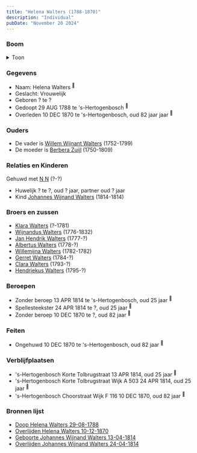 ```yaml
---
title: "Helena Walters (1788-1870)"
description: "Individual"
pubDate: "November 20 2024"
---
```


### Boom
<details><summary>Toon</summary>

![test](https://www.plantuml.com/plantuml/svg/ZPHDR-8m48Rl_XMZzj0JaXEJyY44XHQsM-rMrMehf5wGaqo9YsCZswX25VzzNU804gisjsWyC-ypxunoOnqtRbDAObT2hRdX9QGyMosDtgZyLajjm1ckh7z2vKWXSeHCc4nYzOtbscsXn395OwkGTMXGk-qQoKdNJ79huOC0m4IR7CtVGcGhXTOE1YKNQZW4HdQ4NC7JNigIgk9YBgJ44kRYJN7bOCwbxsylW5luIMaKKu3BAPibiudl_l4gKEOx6FHJdcuNgNPEOdy8FHW__u2eayGmEacogusK2wxoHMQqjQdsF3xx6kwcjpwxr_FPknfaWiOFoU5b8zxaKJ_o-hF9b4tP5_fH0W_Flpu1Q1E017wF_q3KfJsuigrxD4ulKQNQPiMHPz1_npmNQhadhkRh97km6QMqpU1IYcNXjYYbVlTmEn8CQxL21WaJ70EXqWVsJupKQlSeKV5p-naSzlUz3N6zXswtYGqHhHRHxT3_-L2ZFSBZWIT9cfp3g8dww7JvfsQF3XxxSphpE1Gyw88htoWSRdxcND9kGXen63zzdaBKFhVWsn7YzXVLuHnOlVqa9i71Oo0CsGh4XDoWoltluXy0)
</details>

### Gegevens
- Naam: Helena Walters <sup><a href="../s00166/" style="text-decoration:none" title="Doop Helena Walters 29-08-1788">:link:</a></sup>
- Geslacht: Vrouwelijk
- Geboren ? te ? 
- Gedoopt 29 AUG 1788 te 's-Hertogenbosch <sup><a href="../s00166/" style="text-decoration:none" title="Doop Helena Walters 29-08-1788">:link:</a></sup>
- Overleden 10 DEC 1870 te 's-Hertogenbosch, oud 82 jaar jaar <sup><a href="../s00177/" style="text-decoration:none" title="Overlijden Helena Walters 10-12-1870">:link:</a></sup>

### Ouders
- De vader is [Willem Wijnant Walters](../i00120/) (1752-1799)
- De moeder is [Berbera Zuijl](../i00121/) (1750-1809)

### Relaties en Kinderen

Gehuwd met [N N](../i00155/) (?-?) 
- Huwelijk ? te ?, oud ? jaar, partner oud ? jaar 
- Kind [Johannes Wijnand Walters](../i00154/) (1814-1814)

### Broers en zussen
- [Klara Walters](../i00157/) (?-1781)
- [Wijnandus Walters](../i00101/) (1776-1832)
- [Jan Hendrik Walters](../i00160/) (1777-?)
- [Albertus Walters](../i00134/) (1778-?)
- [Willemijna Walters](../i00153/) (1782-1782)
- [Gerret Walters](../i00122/) (1784-?)
- [Clara Walters](../i00135/) (1793-?)
- [Hendriekus Walters](../i00124/) (1795-?)

### Beroepen
- Zonder beroep 13 APR 1814 te 's-Hertogenbosch, oud 25 jaar <sup><a href="../s00246/" style="text-decoration:none" title="Geboorte Johannes Wijnand Walters 13-04-1814">:link:</a></sup>
- Spellesteekster 24 APR 1814 te ?, oud 25 jaar <sup><a href="../s00247/" style="text-decoration:none" title="Overlijden Johannes Wijnand Walters 24-04-1814">:link:</a></sup>
- Zonder beroep 10 DEC 1870 te ?, oud 82 jaar <sup><a href="../s00177/" style="text-decoration:none" title="Overlijden Helena Walters 10-12-1870">:link:</a></sup>

### Feiten
- Ongehuwd 10 DEC 1870 te 's-Hertogenbosch, oud 82 jaar <sup><a href="../s00177/" style="text-decoration:none" title="Overlijden Helena Walters 10-12-1870">:link:</a></sup>

### Verblijfplaatsen
- 's-Hertogenbosch Korte Tolbrugstraat 13 APR 1814, oud 25 jaar  <sup><a href="../s00246/" style="text-decoration:none" title="Geboorte Johannes Wijnand Walters 13-04-1814">:link:</a></sup>
- 's-Hertogenbosch Korte Tolbrugstraat Wijk A 503 24 APR 1814, oud 25 jaar  <sup><a href="../s00247/" style="text-decoration:none" title="Overlijden Johannes Wijnand Walters 24-04-1814">:link:</a></sup>
- 's-Hertogenbosch Choorstraat Wijk F 116 10 DEC 1870, oud 82 jaar  <sup><a href="../s00177/" style="text-decoration:none" title="Overlijden Helena Walters 10-12-1870">:link:</a></sup>

### Bronnen lijst
- [Doop Helena Walters 29-08-1788](../s00166/)
- [Overlijden Helena Walters 10-12-1870](../s00177/)
- [Geboorte Johannes Wijnand Walters 13-04-1814](../s00246/)
- [Overlijden Johannes Wijnand Walters 24-04-1814](../s00247/)